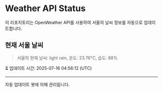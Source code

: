 
# Weather API Status

이 리포지토리는 OpenWeather API를 사용하여 서울의 날씨 정보를 자동으로 업데이트합니다.

## 현재 서울 날씨
> 서울의 현재 날씨: light rain, 온도: 23.76°C, 습도: 88%

⏳ 업데이트 시간: 2025-07-16 04:56:12 (UTC)

---
자동 업데이트 봇에 의해 관리됩니다.
